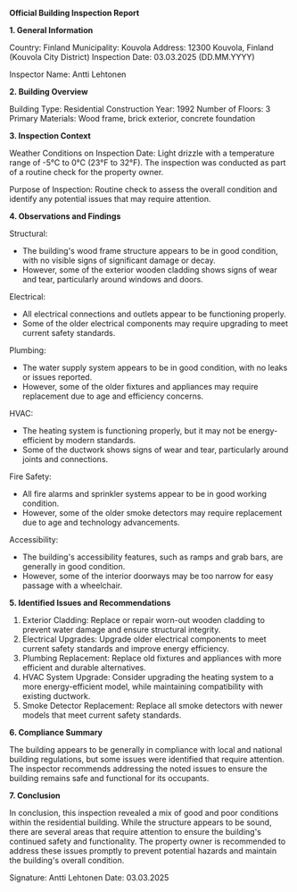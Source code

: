 **Official Building Inspection Report**

**1. General Information**

Country: Finland
Municipality: Kouvola
Address: 12300 Kouvola, Finland (Kouvola City District)
Inspection Date: 03.03.2025 (DD.MM.YYYY)

Inspector Name: Antti Lehtonen

**2. Building Overview**

Building Type: Residential
Construction Year: 1992
Number of Floors: 3
Primary Materials: Wood frame, brick exterior, concrete foundation

**3. Inspection Context**

Weather Conditions on Inspection Date: Light drizzle with a temperature range of -5°C to 0°C (23°F to 32°F). The inspection was conducted as part of a routine check for the property owner.

Purpose of Inspection: Routine check to assess the overall condition and identify any potential issues that may require attention.

**4. Observations and Findings**

Structural:
- The building's wood frame structure appears to be in good condition, with no visible signs of significant damage or decay.
- However, some of the exterior wooden cladding shows signs of wear and tear, particularly around windows and doors.

Electrical:
- All electrical connections and outlets appear to be functioning properly.
- Some of the older electrical components may require upgrading to meet current safety standards.

Plumbing:
- The water supply system appears to be in good condition, with no leaks or issues reported.
- However, some of the older fixtures and appliances may require replacement due to age and efficiency concerns.

HVAC:
- The heating system is functioning properly, but it may not be energy-efficient by modern standards.
- Some of the ductwork shows signs of wear and tear, particularly around joints and connections.

Fire Safety:
- All fire alarms and sprinkler systems appear to be in good working condition.
- However, some of the older smoke detectors may require replacement due to age and technology advancements.

Accessibility:
- The building's accessibility features, such as ramps and grab bars, are generally in good condition.
- However, some of the interior doorways may be too narrow for easy passage with a wheelchair.

**5. Identified Issues and Recommendations**

1. Exterior Cladding: Replace or repair worn-out wooden cladding to prevent water damage and ensure structural integrity.
2. Electrical Upgrades: Upgrade older electrical components to meet current safety standards and improve energy efficiency.
3. Plumbing Replacement: Replace old fixtures and appliances with more efficient and durable alternatives.
4. HVAC System Upgrade: Consider upgrading the heating system to a more energy-efficient model, while maintaining compatibility with existing ductwork.
5. Smoke Detector Replacement: Replace all smoke detectors with newer models that meet current safety standards.

**6. Compliance Summary**

The building appears to be generally in compliance with local and national building regulations, but some issues were identified that require attention. The inspector recommends addressing the noted issues to ensure the building remains safe and functional for its occupants.

**7. Conclusion**

In conclusion, this inspection revealed a mix of good and poor conditions within the residential building. While the structure appears to be sound, there are several areas that require attention to ensure the building's continued safety and functionality. The property owner is recommended to address these issues promptly to prevent potential hazards and maintain the building's overall condition.

Signature: Antti Lehtonen
Date: 03.03.2025